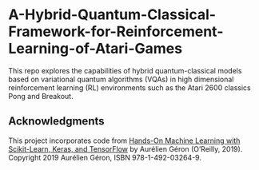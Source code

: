 # A-Hybrid-Quantum-Classical-Framework-for-Reinforcement-Learning-of-Atari-Games
This repo explores the capabilities of hybrid quantum-classical models based on variational quantum algorithms (VQAs) in high dimensional reinforcement learning (RL) environments such as the Atari 2600 classics Pong and Breakout.

## Acknowledgments

This project incorporates code from [Hands-On Machine Learning with Scikit-Learn, Keras, and TensorFlow](https://www.oreilly.com/library/view/hands-on-machine-learning/9781492032632/) by Aurélien Géron (O’Reilly, 2019). Copyright 2019 Aurélien Géron, ISBN 978-1-492-03264-9.

